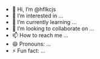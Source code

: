 - 👋 Hi, I’m @hflkcjs
- 👀 I’m interested in ...
- 🌱 I’m currently learning ...
- 💞️ I’m looking to collaborate on ...
- 📫 How to reach me ...
- 😄 Pronouns: ...
- ⚡ Fun fact: ...

<!---
hflkcjs/hflkcjs is a ✨ special ✨ repository because its `README.md` (this file) appears on your GitHub profile.
You can click the Preview link to take a look at your changes.
--->
